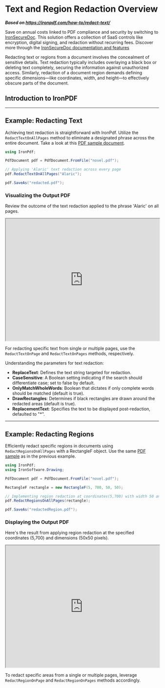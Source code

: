 # Text and Region Redaction Overview

***Based on <https://ironpdf.com/how-to/redact-text/>***


<div class="alert alert-info iron-variant-1" role="alert">
	Save on annual costs linked to PDF compliance and security by switching to <a href="https://ironsoftware.com/enterprise/securedoc/">IronSecureDoc</a>. This solution offers a collection of SaaS controls like encryption, digital signing, and redaction without recurring fees. Discover more through the <a href="https://ironsoftware.com/enterprise/securedoc/docs/">IronSecureDoc documentation and features</a>
</div>

Redacting text or regions from a document involves the concealment of sensitive details. Text redaction typically includes overlaying a black box or deleting text completely, securing the information against unauthorized access. Similarly, redaction of a document region demands defining specific dimensions—like coordinates, width, and height—to effectively obscure parts of the document.

<h2>Introduction to IronPDF</h2>

---

## Example: Redacting Text

Achieving text redaction is straightforward with IronPdf. Utilize the `RedactTextOnAllPages` method to eliminate a designated phrase across the entire document. Take a look at this [PDF sample document](https://ironpdf.com/static-assets/pdf/how-to/redact-text/novel.pdf).

```cs
using IronPdf;

PdfDocument pdf = PdfDocument.FromFile("novel.pdf");

// Applying 'Alaric' text redaction across every page
pdf.RedactTextOnAllPages("Alaric");

pdf.SaveAs("redacted.pdf");
```

### Visualizing the Output PDF

Review the outcome of the text redaction applied to the phrase 'Alaric' on all pages.

<iframe loading="lazy" src="https://ironpdf.com/static-assets/pdf/how-to/redact-text/redacted.pdf" width="100%" height="400px">
</iframe>

For redacting specific text from single or multiple pages, use the `RedactTextOnPage` and `RedactTextOnPages` methods, respectively.

Understanding the parameters for text redaction:
- **ReplaceText**: Defines the text string targeted for redaction.
- **CaseSensitive**: A Boolean setting indicating if the search should differentiate case; set to false by default.
- **OnlyMatchWholeWords**: Boolean that dictates if only complete words should be matched (default is true).
- **DrawRectangles**: Determines if black rectangles are drawn around the redacted areas (default is true).
- **ReplacementText**: Specifies the text to be displayed post-redaction, defaulted to "*".

<hr>

## Example: Redacting Regions

Efficiently redact specific regions in documents using `RedactRegionsOnAllPages` with a RectangleF object. Use the same [PDF sample](https://ironpdf.com/static-assets/pdf/how-to/redact-text/novel.pdf) as in the previous example.

```cs
using IronPdf;
using IronSoftware.Drawing;

PdfDocument pdf = PdfDocument.FromFile("novel.pdf");

RectangleF rectangle = new RectangleF(5, 700, 50, 50);

// Implementing region redaction at coordinates(5,700) with width 50 and height 50 pixels
pdf.RedactRegionsOnAllPages(rectangle);

pdf.SaveAs("redactedRegion.pdf");
```

### Displaying the Output PDF

Here's the result from applying region redaction at the specified coordinates (5,700) and dimensions (50x50 pixels).

<iframe loading="lazy" src="https://ironpdf.com/static-assets/pdf/how-to/redact-text/redactedRegion.pdf" width="100%" height="400px">
</iframe>

To redact specific areas from a single or multiple pages, leverage `RedactRegionOnPage` and `RedactRegionOnPages` methods accordingly.